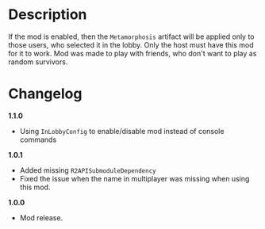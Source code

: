 # Description
If the mod is enabled, then the `Metamorphosis` artifact will be applied only to those users, who selected it in the lobby.
Only the host must have this mod for it to work.
Mod was made to play with friends, who don't want to play as random survivors.

# Changelog

**1.1.0**

* Using `InLobbyConfig` to enable/disable mod instead of console commands

**1.0.1**

* Added missing `R2APISubmoduleDependency`
* Fixed the issue when the name in multiplayer was missing when using this mod.

**1.0.0**

* Mod release.
